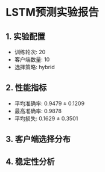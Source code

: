 # LSTM预测实验报告

## 1. 实验配置
- 训练轮次: 20
- 客户端数量: 10
- 选择策略: hybrid

## 2. 性能指标
- 平均准确率: 0.9479 ± 0.1209
- 最高准确率: 0.9878
- 平均损失: 0.1629 ± 0.3501

## 3. 客户端选择分布

## 4. 稳定性分析